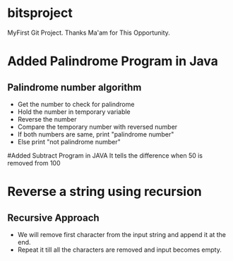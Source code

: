 # bitsproject

MyFirst Git Project. Thanks Ma'am for This Opportunity. 

# Added Palindrome Program in Java
## Palindrome number algorithm
* Get the number to check for palindrome
* Hold the number in temporary variable
* Reverse the number
* Compare the temporary number with reversed number
* If both numbers are same, print "palindrome number"
* Else print "not palindrome number"

#Added Subtract Program in JAVA
It tells the difference when 50 is removed from 100

# Reverse a string using recursion
## Recursive Approach
* We will remove first character from the input string and append it at the end.
* Repeat it till all the characters are removed and input becomes empty.
